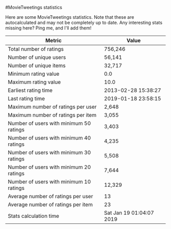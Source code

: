 #MovieTweetings statistics

Here are some MovieTweetings statistics. Note that these are autocalculated and may not be completely up to date. Any interesting stats missing here? Ping me, and I'll add them!

Metric | Value
--- | ---
Total number of ratings                 | 756,246
Number of unique users                  | 56,141
Number of unique items                  | 32,717
Minimum rating value                    | 0.0
Maximum rating value                    | 10.0
Earliest rating time                    | 2013-02-28 15:38:27
Last rating time                        | 2019-01-18 23:58:15
Maximum number of ratings per user      | 2,648
Maximum number of ratings per item      | 3,055
Number of users with minimum 50 ratings | 3,403
Number of users with minimum 40 ratings | 4,235
Number of users with minimum 30 ratings | 5,508
Number of users with minimum 20 ratings | 7,644
Number of users with minimum 10 ratings | 12,329
Average number of ratings per user      | 13
Average number of ratings per item      | 23
Stats calculation time                  | Sat Jan 19 01:04:07 2019

